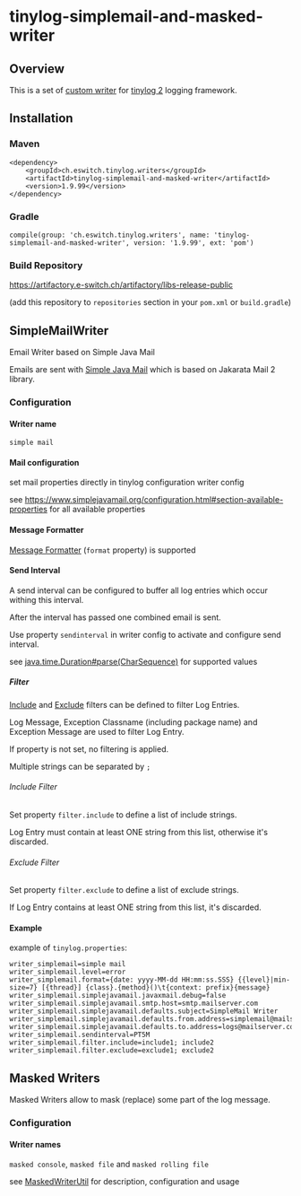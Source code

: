 <!-- this file must be edited in folder src/main/resources -->
<!-- the file in root folder (basedir) will be overwritten on maven install phase -->

# tinylog-simplemail-and-masked-writer

## Overview

This is a set of [custom writer](https://tinylog.org/v2/extending/#custom-writer)
for [tinylog 2](https://tinylog.org/v2/) logging framework.

## Installation

### Maven

```
<dependency>
    <groupId>ch.eswitch.tinylog.writers</groupId>
    <artifactId>tinylog-simplemail-and-masked-writer</artifactId>
    <version>1.9.99</version>
</dependency>
```

### Gradle

```
compile(group: 'ch.eswitch.tinylog.writers', name: 'tinylog-simplemail-and-masked-writer', version: '1.9.99', ext: 'pom')
```

### Build Repository

https://artifactory.e-switch.ch/artifactory/libs-release-public

(add this repository to `repositories` section in your `pom.xml` or `build.gradle`)

## SimpleMailWriter

Email Writer based on Simple Java Mail

Emails are sent with [Simple Java Mail](https://www.simplejavamail.org/) which is based on Jakarata Mail 2 library.

### Configuration

#### Writer name

`simple mail`

#### Mail configuration

set mail properties directly in tinylog configuration writer config

see https://www.simplejavamail.org/configuration.html#section-available-properties for all available properties

#### Message Formatter

[Message Formatter](https://tinylog.org/v2/extending/#custom-logging-api) (`format` property) is supported

#### Send Interval

A send interval can be configured to buffer all log entries which occur withing this interval.

After the interval has passed one combined email is sent.

Use property `sendinterval` in writer config to activate and configure send interval.

see [java.time.Duration#parse(CharSequence)](https://docs.oracle.com/en/java/javase/20/docs/api/java.base/java/time/Duration.html#parse(java.lang.CharSequence))
for supported values

##### Filter

[Include](#include-filter) and [Exclude](#exclude-filter) filters can be defined to filter Log Entries.

Log Message, Exception Classname (including package name) and Exception Message are used to filter Log Entry.

If property is not set, no filtering is applied.

Multiple strings can be separated by `;`

###### Include Filter

Set property `filter.include` to define a list of include strings.

Log Entry must contain at least ONE string from this list, otherwise it's discarded.

###### Exclude Filter

Set property `filter.exclude` to define a list of exclude strings.

If Log Entry contains at least ONE string from this list, it's discarded.

#### Example

example of `tinylog.properties`:

```
writer_simplemail=simple mail
writer_simplemail.level=error
writer_simplemail.format={date: yyyy-MM-dd HH:mm:ss.SSS} {{level}|min-size=7} [{thread}] {class}.{method}()\t{context: prefix}{message}
writer_simplemail.simplejavamail.javaxmail.debug=false
writer_simplemail.simplejavamail.smtp.host=smtp.mailserver.com
writer_simplemail.simplejavamail.defaults.subject=SimpleMail Writer
writer_simplemail.simplejavamail.defaults.from.address=simplemail@mailserver.com
writer_simplemail.simplejavamail.defaults.to.address=logs@mailserver.com
writer_simplemail.sendinterval=PT5M
writer_simplemail.filter.include=include1; include2
writer_simplemail.filter.exclude=exclude1; exclude2
```

## Masked Writers

Masked Writers allow to mask (replace) some part of the log message.

### Configuration

#### Writer names

`masked console`, `masked file` and  `masked rolling file`

see [MaskedWriterUtil](src/main/java/ch/eswitch/tinylog/writers/MaskedWriterUtil.java) for description, configuration
and usage






